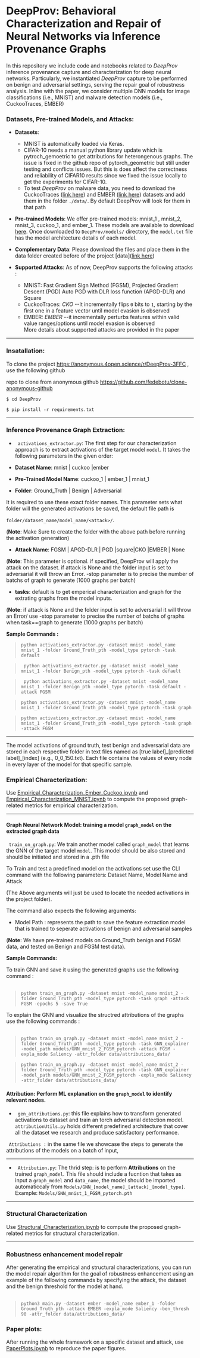 # DeepProv: Behavioral Characterization and Repair of Neural Networks via Inference Provenance Graphs

In this repository we include code and notebooks related to *DeepProv* inference provenance capture and characterization for deep neural networks. Particularly, we instantiated *DeepProv* capture to be performed on benign and adversarial settings, serving the repair goal of robustness analysis. Inline with the paper, we consider multiple DNN models for image classifications (i.e., MNIST) and malware detection models (i.e., CuckooTraces, EMBER) <br  />
  

### Datasets, Pre-trained Models, and Attacks:

  
  

-  **Datasets**: 
	- MNIST is automatically loaded via Keras.
  	- CIFAR-10 needs a manual python library update which is pytroch_gemoetric to get attributions for heterongenous graphs. The issue is fixed in the github repo of pytorch_geometric but still
         under testing and conflicts issues. But this is does affect the  correctness and reliability of CIFAR10 results since we fixed the issue locally to get the experiments for CIFAR-10. 
	- To test *DeepProv* on malware data, you need to download the CuckooTraces ([link here](https://drive.google.com/file/d/1RAMqh5VVlmSR-Z6mVbiHCti5viyntqwS/view?usp=sharing)) and EMBER ([link here](https://ember.elastic.co/ember_dataset_2018_2.tar.bz2)) datasets and add them in the folder `./data/`. By default DeepProv will look for them in that path<br  />

  

-  **Pre-trained Models**: We offer pre-trained models: mnist_1 , mnist_2, mnist_3, cuckoo_1, and ember_1. These models are available to download [here](https://drive.google.com/drive/folders/1ps2N57PSGscZkq1k4VERovd0a1B3lZDC?usp=sharing). Once downloaded to `DeepProv/models/` directory, the `model.txt` file has the model architecture details of each model.

  

-  **Complementary Data**: Please download the  files and place them in the data folder created before of the project [data]([link here](https://drive.google.com/drive/folders/1trvTg5dUrSlfewM-gbG7UtHqcWUNcfCC?usp=sharing))

-  **Supported Attacks**: As of now, DeepProv supports the following attacks : <br  />
	- MNIST: Fast Gradient Sign Method (FGSM), Projected Gradient Descent (PGD) Auto PGD with DLR loss function (APGD-DLR)  and Square <br  />
	- CuckooTraces: *CKO* --It incrementally flips `0` bits to `1`, starting by the first one in a feature vector until model evasion is observed <br  />
	- EMBER: *EMBER* --it  incrementally perturbs features within valid value ranges/options until model evasion is observed <br  /> 
	More details about supported attacks are provided in the paper

  

***

  

### Insatallation:

To clone the project https://anonymous.4open.science/r/DeepProv-3FFC , use the following github

repo to clone from anonymous github https://github.com/fedebotu/clone-anonymous-github

```$ cd DeepProv ```

  

```$ pip install -r requirements.txt ```

***

  

### Inference Provenance Graph Extraction:

  

-  ` activations_extractor.py`: The first step for our characterization approach is to extract activations of the target model `model`. It takes the following parameters in the given order:

  

-  **Dataset Name**: mnist | cuckoo |ember <br  />

-  **Pre-Trained Model Name**: cuckoo_1 | ember_1 | mnist_1 <br  />

-  **Folder**: Ground_Truth | Benign | Adversarial <br>

It is required to use these exact folder names. This parameter sets what folder will the generated activations be saved, the default file path is

`folder/dataset_name/model_name/<attack>/`.

(**Note**: Make Sure to create the folder with the above path before running the activation generation)

-  **Attack Name**: FGSM | APGD-DLR | PGD |square|CKO |EMBER | None <br  />

(**Note**: This parameter is optional. if specified, DeepProv will apply the attack on the dataset. if attack is None and the folder input is set to adversarial it will throw an Error. -stop parameter is to precise the number of batchs of graph to generate (1000 graphs per batch) <br  />

-  **tasks**: default is to get emperical characterization and graph for the extrating graphs from the model inputs.<br  />

  

(**Note**: if attack is None and the folder input is set to adversarial it will throw an Error/ use -stop parameter to precise the number of batchs of graphs when task==graph to generate (1000 graphs per batch) <br  />

**Sample Commands :**  <br  />

>  `python activations_extractor.py -dataset mnist -model_name mnist_1 -folder Ground_Truth_pth -model_type pytorch -task default`  <br  />

>  ` python activations_extractor.py -dataset mnist -model_name mnist_1 -folder Benign_pth -model_type pytorch -task default`  <br  />

>  ` python activations_extractor.py -dataset mnist -model_name mnist_1 -folder Benign_pth -model_type pytorch -task default -attack FGSM`  <br  />

>  `python activations_extractor.py -dataset mnist -model_name mnist_1 -folder Ground_Truth_pth -model_type pytorch -task graph `  <br  />

>  `python activations_extractor.py -dataset mnist -model_name mnist_1 -folder Ground_Truth_pth -model_type pytorch -task graph -attack FGSM`  <br  />

  
  

***

The model activations of ground truth, test benign and adversarial data are stored in each respective folder in text files named as [true label]\_[predicted label]\_[index] (e.g., 0_0_150.txt). Each file contains the values of every node in every layer of the model for that specific sample.

  
  
  

### Empirical Characterization:

Use [Empirical_Characterization_Ember_Cuckoo.ipynb](/Empirical_Characterization_Ember_Cuckoo.ipynb) and [Empirical_Characterization_MNIST.ipynb](/Empirical_Characterization_MNIST.ipynb) to compute the proposed graph-related metrics for empirical characterization.

  

---

  
  
  

#### Graph Neural Network Model: training a model `graph_model` on the extracted graph data

  

` train_on_graph.py`: We train another model called `graph_model` that learns the GNN of the target model `model`. This model should be also stored and should be initiated and stored in a .pth file <br  />

  

To Train and test a predefined model on the activations set use the CLI command with the following parameters: Dataset Name, Model Name and Attack

(The Above arguments will just be used to locate the needed activations in the project folder).

The command also expects the following arguments: <br  />

- Model Path : represents the path to save the feature extraction model that is trained to seperate activations of benign and adversarial samples <br/>

(**Note**: We have pre-trained models on Ground_Truth benign and FGSM data, and tested on Benign and FGSM test data).

  

**Sample Commands:**  <br  />

To train GNN and save it using the generated graphs use the following command : <br  />  <br  />

>  `python train_on_graph.py -dataset mnist -model_name mnist_2 -folder Ground_Truth_pth -model_type pytorch -task graph -attack FGSM -epochs 5 -save True`  <br  />

  
  

To explain the GNN and visualize the structred attributions of the graphs use the following commands : <br  />  <br  />

>  `python train_on_graph.py -dataset mnist -model_name mnist_2 -folder Ground_Truth_pth -model_type pytorch -task GNN_explainer -model_path models/GNN_mnist_2_FGSM_pytorch -attack FGSM -expla_mode Saliency -attr_folder data/attributions_data/`  <br  />

>  `python train_on_graph.py -dataset mnist -model_name mnist_2 -folder Ground_Truth_pth -model_type pytorch -task GNN_explainer -model_path models/GNN_mnist_2_FGSM_pytorch -expla_mode Saliency -attr_folder data/attributions_data/ `  <br  />

  

#### Attribution: Perform ML explanation on the `graph_model` to identify relevant nodes.

  

-  ` gen_attributions.py`: this file explains how to transform generated activations to dataset and train an torch adversarial detection model. ` attributionUtils.py` holds different predefined architecture that cover all the dataset we research and produce satisfactory performance.

` Attributions :` in the same file we showcase the steps to generate the attributions of the models on a batch of input,

---

-  ` Attribution.py`: The thrid step: is to perform **Attributions** on the trained `graph_model`. This file should include a fucntion that takes as input a `graph_model` and `data_name`, the model should be imported automaticcaly from `Models/GNN_[model_name]_[attack]_[model_type]`. Example: `Models/GNN_mnist_1_FGSM_pytorch.pth`

***

### Structural Characterization

Use [Structural_Characterization.ipynb](/Structural_Characterization.ipynb) to compute the proposed graph-related metrics for structural characterization.

  

***

### Robustness enhancement model repair

After generating the empirical and structural characterizations, you can run the model repair algorithm for the goal of robustness enhancement using an example of the following commands by specifying the attack, the dataset and the benign threshold for the model at hand.<br  />  <br  />

> `python3 main.py -dataset ember -model_name ember_1 -folder Ground_Truth_pth -attack EMBER -expla_mode Saliency -ben_thresh 90 -attr_folder data/attributions_data/`  <br  />

### Paper plots:

After running the whole framework on a specific dataset and attack, use [PaperPlots.ipynb](/PaperPlots.ipynb) to reproduce the paper figures.
